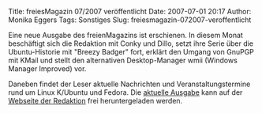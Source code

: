 Title: freiesMagazin 07/2007 veröffentlicht
Date: 2007-07-01 20:17
Author: Monika Eggers
Tags: Sonstiges
Slug: freiesmagazin-072007-veroffentlicht

Eine neue Ausgabe des freienMagazins ist erschienen. In diesem Monat
beschäftigt sich die Redaktion mit Conky und Dillo, setzt ihre Serie
über die Ubuntu-Historie mit "Breezy Badger" fort, erklärt den Umgang
von GnuPGP mit KMail und stellt den alternativen Desktop-Manager wmii
(Windows Manager Improved) vor.


Daneben findet der Leser aktuelle Nachrichten und Veranstaltungstermine
rund um Linux K/Ubuntu und Fedora. Die [aktuelle
Ausgabe](http://www.elyps.de/magazin/freiesMagazin-2007-07.html "http://www.elyps.de/magazin/freiesMagazin-2007-07.html") kann auf der [Webseite der
Redaktion](http://www.freies-magazin.de/ "http://www.freies-magazin.de/") frei heruntergeladen werden.


<!--break--><!--break-->
